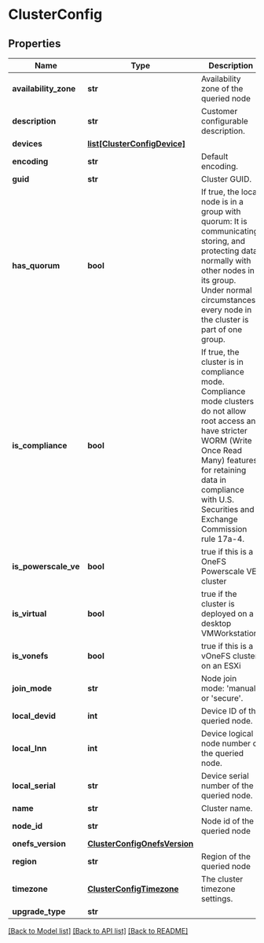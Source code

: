 # ClusterConfig

## Properties
Name | Type | Description | Notes
------------ | ------------- | ------------- | -------------
**availability_zone** | **str** | Availability zone of the queried node | 
**description** | **str** | Customer configurable description. | 
**devices** | [**list[ClusterConfigDevice]**](ClusterConfigDevice.md) |  | 
**encoding** | **str** | Default encoding. | 
**guid** | **str** | Cluster GUID. | 
**has_quorum** | **bool** | If true, the local node is in a group with quorum: It is communicating, storing, and protecting data normally with other nodes in its group.  Under normal circumstances, every node in the cluster is part of one group. | 
**is_compliance** | **bool** | If true, the cluster is in compliance mode. Compliance mode clusters do not allow root access and have stricter WORM (Write Once Read Many) features for retaining data in compliance with U.S. Securities and Exchange Commission rule 17a-4. | 
**is_powerscale_ve** | **bool** | true if this is a OneFS Powerscale VE cluster | 
**is_virtual** | **bool** | true if the cluster is deployed on a desktop VMWorkstation | 
**is_vonefs** | **bool** | true if this is a vOneFS cluster on an ESXi | 
**join_mode** | **str** | Node join mode: &#39;manual&#39; or &#39;secure&#39;. | 
**local_devid** | **int** | Device ID of the queried node. | 
**local_lnn** | **int** | Device logical node number of the queried node. | 
**local_serial** | **str** | Device serial number of the queried node. | 
**name** | **str** | Cluster name. | 
**node_id** | **str** | Node id of the queried node | 
**onefs_version** | [**ClusterConfigOnefsVersion**](ClusterConfigOnefsVersion.md) |  | [optional] 
**region** | **str** | Region of the queried node | 
**timezone** | [**ClusterConfigTimezone**](ClusterConfigTimezone.md) | The cluster timezone settings. | [optional] 
**upgrade_type** | **str** |  | [optional] 

[[Back to Model list]](../README.md#documentation-for-models) [[Back to API list]](../README.md#documentation-for-api-endpoints) [[Back to README]](../README.md)


